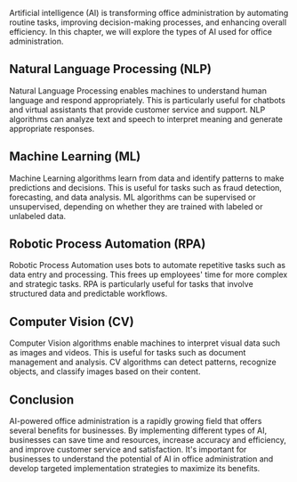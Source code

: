 
Artificial intelligence (AI) is transforming office administration by automating routine tasks, improving decision-making processes, and enhancing overall efficiency. In this chapter, we will explore the types of AI used for office administration.

Natural Language Processing (NLP)
---------------------------------

Natural Language Processing enables machines to understand human language and respond appropriately. This is particularly useful for chatbots and virtual assistants that provide customer service and support. NLP algorithms can analyze text and speech to interpret meaning and generate appropriate responses.

Machine Learning (ML)
---------------------

Machine Learning algorithms learn from data and identify patterns to make predictions and decisions. This is useful for tasks such as fraud detection, forecasting, and data analysis. ML algorithms can be supervised or unsupervised, depending on whether they are trained with labeled or unlabeled data.

Robotic Process Automation (RPA)
--------------------------------

Robotic Process Automation uses bots to automate repetitive tasks such as data entry and processing. This frees up employees' time for more complex and strategic tasks. RPA is particularly useful for tasks that involve structured data and predictable workflows.

Computer Vision (CV)
--------------------

Computer Vision algorithms enable machines to interpret visual data such as images and videos. This is useful for tasks such as document management and analysis. CV algorithms can detect patterns, recognize objects, and classify images based on their content.

Conclusion
----------

AI-powered office administration is a rapidly growing field that offers several benefits for businesses. By implementing different types of AI, businesses can save time and resources, increase accuracy and efficiency, and improve customer service and satisfaction. It's important for businesses to understand the potential of AI in office administration and develop targeted implementation strategies to maximize its benefits.
